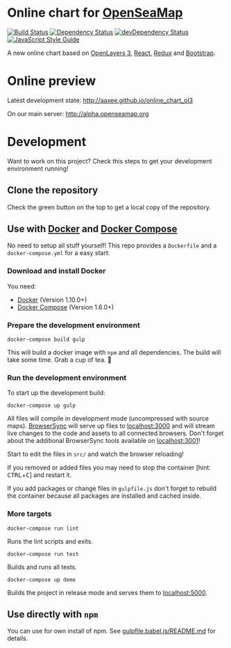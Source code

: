 # Online chart for [OpenSeaMap](http://openseamap.org)

[![Build Status](https://travis-ci.org/aAXEe/online_chart_ol3.svg?branch=master)](https://travis-ci.org/aAXEe/online_chart_ol3)
[![Dependency Status](https://david-dm.org/aAXEe/online_chart_ol3.svg)](https://david-dm.org/aAXEe/online_chart_ol3)
[![devDependency Status](https://david-dm.org/aAXEe/online_chart_ol3/dev-status.svg)](https://david-dm.org/aAXEe/online_chart_ol3/?type=dev)
[![JavaScript Style Guide](https://img.shields.io/badge/code%20style-standard-brightgreen.svg)](http://standardjs.com/)

A new online chart based on [OpenLayers 3](http://openlayers.org/), [React](https://facebook.github.io/react/), [Redux](http://redux.js.org/) and [Bootstrap](http://getbootstrap.com/).


# Online preview

Latest development state: http://aaxee.github.io/online_chart_ol3

On our main server: http://alpha.openseamap.org

# Development

Want to work on this project?
Check this steps to get your development environment running!

## Clone the repository

Check the green button on the top to get a local copy of the repository.

## Use with [Docker](https://www.docker.com/) and [Docker Compose](https://www.docker.com/products/docker-compose)

No need to setup all stuff yourself! This repo provides a `Dockerfile`
and a `docker-compose.yml` for a easy start:

### Download and install Docker

You need:
- [Docker](https://www.docker.com/)
(Version 1.10.0+)
- [Docker Compose](https://www.docker.com/products/docker-compose)
(Version 1.6.0+)

### Prepare the development environment

```
docker-compose build gulp
```

This will build a docker image with `npm` and all dependencies. The build
will take some time. Grab a cup of tea.  :tea:

### Run the development environment

To start up the development build:

```
docker-compose up gulp
```

All files will compile in development mode (uncompressed with source maps). [BrowserSync](http://www.browsersync.io/) will serve up files to [localhost:3000](http://localhost:3000) and will stream live changes to the code and assets to all connected browsers. Don't forget about the additional BrowserSync tools available on [localhost:3001](http://localhost:3001)!

Start to edit the files in `src/` and watch the browser reloading!

If you removed or added files you may need to stop the container [hint: <kbd>CTRL</kbd>+<kbd>C</kbd>]
and restart it.

If you add packages or change files in `gulpfile.js` don't forget to rebuild the
container because all packages are installed and cached inside.

### More targets


```
docker-compose run lint
```

Runs the lint scripts and exits.

```
docker-compose run test
```

Builds and runs all tests.

```
docker-compose up demo
```

Builds the project in release mode and serves them to [localhost:5000](http://localhost:5000).

## Use directly with `npm`

You can use for own install of npm. See [gulpfile.babel.js/README.md](./gulpfile.js/README.md) for details.
